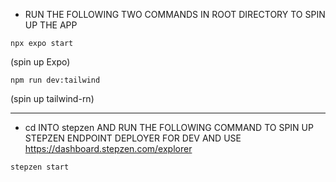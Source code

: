- RUN THE FOLLOWING TWO COMMANDS IN ROOT DIRECTORY TO SPIN UP THE APP

```
npx expo start
```

(spin up Expo)

```
npm run dev:tailwind
```

(spin up tailwind-rn)

---

- cd INTO stepzen AND RUN THE FOLLOWING COMMAND TO SPIN UP STEPZEN ENDPOINT DEPLOYER FOR DEV AND USE https://dashboard.stepzen.com/explorer

```
stepzen start
```

